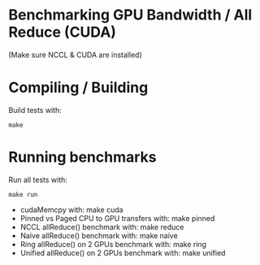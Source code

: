 # Benchmarking GPU Bandwidth / All Reduce (CUDA)
(Make sure NCCL & CUDA are installed)

# Compiling / Building 
Build tests with:
```
make
```
# Running benchmarks 
Run all tests with:
```
make run
```

- cudaMemcpy with: make cuda
- Pinned vs Paged CPU to GPU transfers with: make pinned
- NCCL allReduce() benchmark with: make reduce
- Naive allReduce() benchmark with: make naive
- Ring allReduce() on 2 GPUs benchmark with: make ring 
- Unified allReduce() on 2 GPUs benchmark with: make unified
